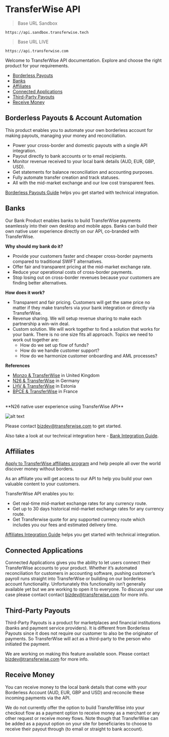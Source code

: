 # TransferWise API
> Base URL Sandbox

```shell
https://api.sandbox.transferwise.tech
```


> Base URL LIVE

```shell
https://api.transferwise.com
```

Welcome to TransferWise API documentation. Explore and choose the right product for your requirements. 

* [Borderless Payouts](#transferwise-api-borderless-payouts)                                           
* [Banks](#transferwise-api-banks)                                           
* [Affiliates](#transferwise-api-affiliates)                                           
* [Connected Applications](#transferwise-api-connected-applications)                                           
* [Third-Party Payouts](#transferwise-api-third-party-payouts)                                           
* [Receive Money](#transferwise-api-receive-money)


## Borderless Payouts & Account Automation
This product enables you to automate your own borderless account for making payouts, managing your money and reconciliation.

<ul>
  <li>Power your cross-border and domestic payouts with a single API integration.</li>
  <li>Payout directly to bank accounts or to email recipients.</li>
  <li>Monitor revenue received to your local bank details (AUD, EUR, GBP, USD).</li> 
  <li>Get statements for balance reconciliation and accounting purposes.</li>
  <li>Fully automate transfer creation and track statuses.</li>
  <li>All with the mid-market exchange and our low cost transparent fees.</li>
</ul>

[Borderless Payouts Guide](#borderless-payouts-guide) helps you get started with technical integration.



## Banks
Our Bank Product enables banks to build TransferWise payments seamlessly into their own desktop and mobile apps. 
Banks can build their own native user experience directly on our API, co-branded with TransferWise.

**Why should my bank do it?**

* Provide your customers faster and cheaper cross-border payments compared to traditional SWIFT alternatives.
* Offer fair and transparent pricing at the mid-market exchange rate.
* Reduce your operational costs of cross-border payments.
* Stop losing out on cross-border revenues because your customers are finding better alternatives.

**How does it work?**
<ul>
  <li>Transparent and fair pricing. Customers will get the same price no matter if they make transfers via your bank integration or directly via TransferWise.</li> 
  <li>Revenue sharing. We will setup revenue sharing to make each partnership a win-win deal.</li>
  <li>Custom solution. We will work together to find a solution that works for your bank. There is no one size fits all approach. Topics we need to work out together are:
    <ul>
      <li>How do we set up flow of funds? </li>
      <li>How do we handle customer support?</li>
      <li>How do we harmonize customer onboarding and AML processes? </li>
    </ul>  
  </li>
</ul>


**References**

* [Monzo & TransferWise](https://monzo.com/blog/2018/06/25/monzo-international-transfers) in United Kingdom 
* [N26 & TransferWise](https://www.lhv.ee/en/transferwise) in Germany
* [LHV & TransferWise](https://n26.com/en-eu/transferwise) in Estonia
* [BPCE & TransferWise](https://www.bankingtech.com/2018/06/bpce-natixis-and-transferwise-team-for-affordable-cross-border-remittances) in France

<br/>
**N26 native user experience using TransferWise API**

![alt text](https://image.ibb.co/m8kXTv/tw_n26_example.png "N26 User Experience")


Please contact bizdev@transferwise.com to get started.

Also take a look at our technical integration here - [Bank Integration Guide](#bank-integrations-guide).



## Affiliates

[Apply to TransferWise affiliates program](https://transferwise.com/partnerwise) and help people all over the world discover money without borders.

As an affiliate you will get access to our API to help you build your own valuable content to your customers.

TransferWise API enables you to:
<ul>
    <li>Get real-time mid-market exchange rates for any currency route.</li>
    <li>Get up to 30 days historical mid-market exchange rates for any currency route.</li>
    <li>Get Transferwise quote for any supported currency route which includes you our fees and estimated delivery time.</li>
</ul>

[Affiliates Integration Guide](#affiliates-integration-guide) helps you get started with technical integration.
  


  
## Connected Applications
Connected Applications gives you the ability to let users connect their TransferWise accounts to your product. Whether it’s automated reconciliation for customers in accounting software, pushing customer’s payroll runs straight into TransferWise or building on our borderless account functionality.
Unfortunately this functionality isn’t generally available yet but we are working to open it to everyone. To discuss your use case please contact contact bizdev@transferwise.com for more info.




## Third-Party Payouts
Third-Party Payouts is a product for marketplaces and financial institutions (banks and payment service providers).
It is different from Borderless Payouts since it does not require our customer to also be the originator of payments. 
So TransferWise will act as a third-party to the person who initiated the payment.  

We are working on making this feature available soon. Please contact bizdev@transferwise.com for more info.  



## Receive Money
You can receive money to the local bank details that come with your Borderless Account (AUD, EUR, GBP and USD) and reconcile these incoming payments via the API. 
 
We do not currently offer the option to build TransferWise into your checkout flow as a payment option to receive money as a merchant or any other request or receive money flows. Note though that TransferWise can be added as a payout option on your site for beneficiaries to choose to receive their payout through (to email or straight to bank account).



